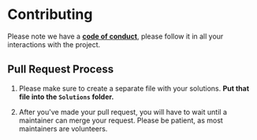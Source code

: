 # Contributing

Please note we have a **[code of conduct](https://github.com/zero-to-mastery/CodeofConduct)**, please follow it in all your interactions with the project.

## Pull Request Process

1. Please make sure to create a separate file with your solutions. **Put that file into the `Solutions` folder.**

2. After you've made your pull request, you will have to wait until a maintainer can merge your request. Please be patient, as most maintainers are volunteers.
